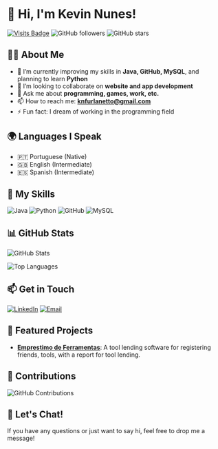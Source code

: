 # 👋 Hi, I'm Kevin Nunes!

[![Visits Badge](https://badges.pufler.dev/visits/KevinNuness/KevinNuness)](https://badges.pufler.dev) ![GitHub followers](https://img.shields.io/github/followers/KevinNuness?style=social) ![GitHub stars](https://img.shields.io/github/stars/KevinNuness?style=social)

## 👨‍💻 About Me
- 🌱 I’m currently improving my skills in **Java, GitHub, MySQL**, and planning to learn **Python**
- 👯 I’m looking to collaborate on **website and app development**
- 💬 Ask me about **programming, games, work, etc.**
- 📫 How to reach me: **knfurlanetto@gmail.com**
- ⚡ Fun fact: I dream of working in the programming field

## 🌍 Languages I Speak
- 🇵🇹 Portuguese (Native)
- 🇬🇧 English (Intermediate)
- 🇪🇸 Spanish (Intermediate)

## 🚀 My Skills
![Java](https://img.shields.io/badge/Java-ED8B00?style=for-the-badge&logo=java&logoColor=white)
![Python](https://img.shields.io/badge/Python-3776AB?style=for-the-badge&logo=python&logoColor=white)
![GitHub](https://img.shields.io/badge/GitHub-181717?style=for-the-badge&logo=github&logoColor=white)
![MySQL](https://img.shields.io/badge/MySQL-4479A1?style=for-the-badge&logo=mysql&logoColor=white)

## 📊 GitHub Stats
![GitHub Stats](https://github-readme-stats.vercel.app/api?username=KevinNuness&show_icons=true&theme=radical)

![Top Languages](https://github-readme-stats.vercel.app/api/top-langs/?username=KevinNuness&layout=compact&theme=radical)

## 📫 Get in Touch
[![LinkedIn](https://img.shields.io/badge/LinkedIn-0077B5?style=for-the-badge&logo=linkedin&logoColor=white)](https://www.linkedin.com/in/kevin-nunes-3720a0302/)
[![Email](https://img.shields.io/badge/Email-D14836?style=for-the-badge&logo=gmail&logoColor=white)](mailto:knfurlanetto@gmail.com)

## 🎉 Featured Projects
- [**Emprestimo de Ferramentas**](https://github.com/KevinNuness/EmprestimoFerramentas_POO): A tool lending software for registering friends, tools, with a report for tool lending.

## 🌟 Contributions
![GitHub Contributions](https://github-readme-streak-stats.herokuapp.com/?user=KevinNuness&theme=radical)

## 💬 Let's Chat!
If you have any questions or just want to say hi, feel free to drop me a message!
